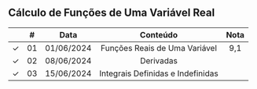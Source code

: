 ## Cálculo de Funções de Uma Variável Real

|  | # | Data | Conteúdo | Nota |
|:---:|:---:|:---:|:---:|:---:|
| &check; | 01 | 01/06/2024 | Funções Reais de Uma Variável | 9,1 |
| &check; | 02 | 08/06/2024 | Derivadas |  |
| &check; | 03 | 15/06/2024 | Integrais Definidas e Indefinidas |  |